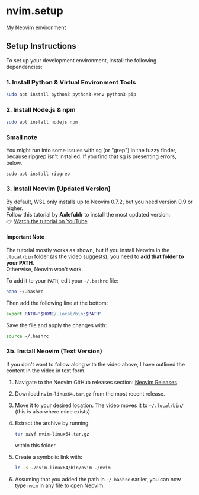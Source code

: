 # nvim.setup

My Neovim environment

## Setup Instructions

To set up your development environment, install the following dependencies:

### **1. Install Python & Virtual Environment Tools**

```bash
sudo apt install python3 python3-venv python3-pip
```

### **2. Install Node.js & npm**

```bash
sudo apt install nodejs npm
```

### **Small note**
You might run into some issues with <leader>sg (or "grep") in the fuzzy finder, because ripgrep isn't installed. If you find that <leader>sg is presenting errors, below.
```
sudo apt install ripgrep
```

### **3. Install Neovim (Updated Version)**

By default, WSL only installs up to Neovim 0.7.2, but you need version 0.9 or higher.  
Follow this tutorial by **Axlefublr** to install the most updated version:  
👉 [Watch the tutorial on YouTube](https://www.youtube.com/watch?v=2wapxsfzLho&ab_channel=Axlefublr%28she%5Cthey%29)

#### **Important Note**

The tutorial mostly works as shown, but if you install Neovim in the `.local/bin` folder (as the video suggests), you need to **add that folder to your PATH**.  
Otherwise, Neovim won't work.

To add it to your `PATH`, edit your `~/.bashrc` file:

```bash
nano ~/.bashrc
```

Then add the following line at the bottom:

```bash
export PATH="$HOME/.local/bin:$PATH"
```

Save the file and apply the changes with:

```bash
source ~/.bashrc
```

### **3b. Install Neovim (Text Version)**

If you don't want to follow along with the video above, I have outlined the content in the video in text form.

1. Navigate to the Neovim GitHub releases section:
   [Neovim Releases](https://github.com/neovim/neovim/releases/)

2. Download `nvim-linux64.tar.gz` from the most recent release.

3. Move it to your desired location. The video moves it to `~/.local/bin/` (this is also where mine exists).

4. Extract the archive by running:

   ```bash
   tar xzvf nvim-linux64.tar.gz
   ```

   within this folder.

5. Create a symbolic link with:

   ```bash
   ln -s ./nvim-linux64/bin/nvim ./nvim
   ```

6. Assuming that you added the path in `~/.bashrc` earlier, you can now type `nvim` in any file to open Neovim.
